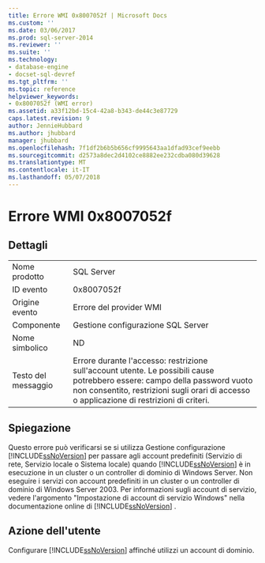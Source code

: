 ```yaml
---
title: Errore WMI 0x8007052f | Microsoft Docs
ms.custom: ''
ms.date: 03/06/2017
ms.prod: sql-server-2014
ms.reviewer: ''
ms.suite: ''
ms.technology:
- database-engine
- docset-sql-devref
ms.tgt_pltfrm: ''
ms.topic: reference
helpviewer_keywords:
- 0x8007052f (WMI error)
ms.assetid: a33f12bd-15c4-42a8-b343-de44c3e87729
caps.latest.revision: 9
author: JennieHubbard
ms.author: jhubbard
manager: jhubbard
ms.openlocfilehash: 7f1df2b6b5b656cf9995643aa1dfad93cef9eebb
ms.sourcegitcommit: d2573a8dec2d4102ce8882ee232cdba080d39628
ms.translationtype: MT
ms.contentlocale: it-IT
ms.lasthandoff: 05/07/2018
---
```

# <a name="wmi-error-0x8007052f"></a>Errore WMI 0x8007052f
    
## <a name="details"></a>Dettagli  
  
|||  
|-|-|  
|Nome prodotto|SQL Server|  
|ID evento|0x8007052f|  
|Origine evento|Errore del provider WMI|  
|Componente|Gestione configurazione SQL Server|  
|Nome simbolico|ND|  
|Testo del messaggio|Errore durante l'accesso: restrizione sull'account utente. Le possibili cause potrebbero essere: campo della password vuoto non consentito, restrizioni sugli orari di accesso o applicazione di restrizioni di criteri.|  
  
## <a name="explanation"></a>Spiegazione  
 Questo errore può verificarsi se si utilizza Gestione configurazione [!INCLUDE[ssNoVersion](../includes/ssnoversion-md.md)] per passare agli account predefiniti (Servizio di rete, Servizio locale o Sistema locale) quando [!INCLUDE[ssNoVersion](../includes/ssnoversion-md.md)] è in esecuzione in un cluster o un controller di dominio di Windows Server. Non eseguire i servizi con account predefiniti in un cluster o un controller di dominio di Windows Server 2003. Per informazioni sugli account di servizio, vedere l'argomento "Impostazione di account di servizio Windows" nella documentazione online di [!INCLUDE[ssNoVersion](../includes/ssnoversion-md.md)] .  
  
## <a name="user-action"></a>Azione dell'utente  
 Configurare [!INCLUDE[ssNoVersion](../includes/ssnoversion-md.md)] affinché utilizzi un account di dominio.  
  
  